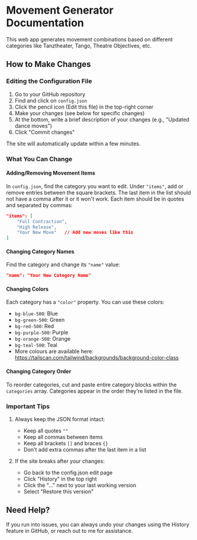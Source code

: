 # Movement Generator Documentation

This web app generates movement combinations based on different categories like Tanztheater, Tango, Theatre Objectives, etc.

## How to Make Changes

### Editing the Configuration File

1. Go to your GitHub repository
2. Find and click on `config.json`
3. Click the pencil icon (Edit this file) in the top-right corner
4. Make your changes (see below for specific changes)
5. At the bottom, write a brief description of your changes (e.g., "Updated dance moves")
6. Click "Commit changes"

The site will automatically update within a few minutes.

### What You Can Change

#### Adding/Removing Movement Items
In `config.json`, find the category you want to edit. Under `"items"`, add or remove entries between the square brackets. The last item in the list should not have a comma after it or it won't work. Each item should be in quotes and separated by commas:

```json
"items": [
    "Full Contraction",
    "High Release",
    "Your New Move"   // Add new moves like this
]
```

#### Changing Category Names
Find the category and change its `"name"` value:
```json
"name": "Your New Category Name"
```

#### Changing Colors
Each category has a `"color"` property. You can use these colors:
- `bg-blue-500`: Blue
- `bg-green-500`: Green
- `bg-red-500`: Red
- `bg-purple-500`: Purple
- `bg-orange-500`: Orange
- `bg-teal-500`: Teal
- More colours are available here: https://tailscan.com/tailwind/backgrounds/background-color-class

#### Changing Category Order
To reorder categories, cut and paste entire category blocks within the `categories` array. Categories appear in the order they're listed in the file.

### Important Tips

1. Always keep the JSON format intact:
   - Keep all quotes `""`
   - Keep all commas between items
   - Keep all brackets `[]` and braces `{}`
   - Don't add extra commas after the last item in a list

2. If the site breaks after your changes:
   - Go back to the config.json edit page
   - Click "History" in the top right
   - Click the "..." next to your last working version
   - Select "Restore this version"

## Need Help?
If you run into issues, you can always undo your changes using the History feature in GitHub, or reach out to me for assistance.
